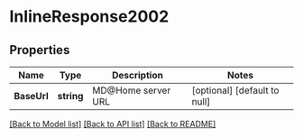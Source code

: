 # InlineResponse2002

## Properties

Name | Type | Description | Notes
------------ | ------------- | ------------- | -------------
**BaseUrl** | **string** | MD@Home server URL | [optional] [default to null]

[[Back to Model list]](../README.md#documentation-for-models) [[Back to API list]](../README.md#documentation-for-api-endpoints) [[Back to README]](../README.md)

